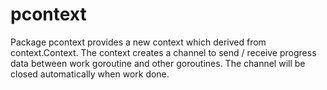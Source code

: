 # pcontext

Package pcontext provides a new context which derived from context.Context.
The context creates a channel to send / receive progress data between work goroutine and other goroutines. The channel will be closed automatically when work done.
